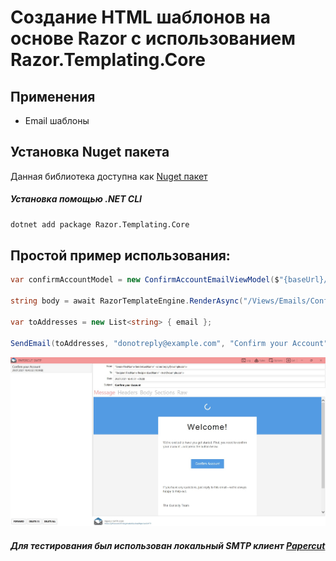 # Создание HTML шаблонов на основе Razor с использованием Razor.Templating.Core   

## Применения
- Email шаблоны

## Установка Nuget пакета
Данная библиотека доступна как [Nuget пакет](https://www.nuget.org/packages/Razor.Templating.Core/)

##### Установка помощью .NET CLI
```bash
dotnet add package Razor.Templating.Core
```
## Простой пример использования:
```csharp
var confirmAccountModel = new ConfirmAccountEmailViewModel($"{baseUrl}/{Guid.NewGuid()}");

string body = await RazorTemplateEngine.RenderAsync("/Views/Emails/ConfirmAccount/ConfirmAccountEmail.cshtml", confirmAccountModel);

var toAddresses = new List<string> { email };

SendEmail(toAddresses, "donotreply@example.com", "Confirm your Account", body);
```
![Демонстрация Email шаблона](https://github.com/siisltd/Curiosity.Guidelines/blob/razorExample/docs/images/email_template_example.jpg)

##### Для тестирования был использован локальный SMTP клиент [Papercut](https://github.com/ChangemakerStudios/Papercut-SMTP)

